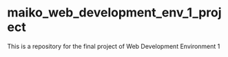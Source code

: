 # maiko_web_development_env_1_project
This is a repository for the final project of Web Development Environment 1
